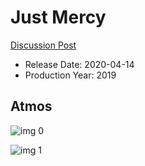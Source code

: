 # Just Mercy

[Discussion Post](https://www.avsforum.com/threads/bass-eq-for-filtered-movies.2995212/post-59447794)

* Release Date: 2020-04-14
* Production Year: 2019

## Atmos

![img 0](https://i.imgur.com/MCWJHQu.jpg)

![img 1](https://i.imgur.com/yadPXWW.png)

